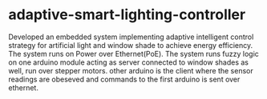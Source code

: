 # adaptive-smart-lighting-controller
Developed an embedded system implementing adaptive intelligent control strategy for artificial light and window shade to achieve energy efficiency. The system runs on Power over Ethernet(PoE). The system runs fuzzy logic on one arduino module acting as server connected to window shades as well, run over stepper motors. other arduino is the client where the sensor readings are obeseved and commands to the first arduino is sent over ethernet. 
